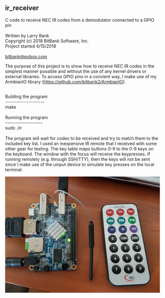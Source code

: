 ## ir_receiver<br>
C code to receive NEC IR codes from a demodulator connected to a GPIO pin<br>
<br>
Written by Larry Bank<br>
Copyright (c) 2018 BitBank Software, Inc.<br>
Project started 4/15/2018<br>
<br>
bitbank@pobox.com<br>

The purpose of this project is to show how to receive NEC IR codes in the
simplest manner possible and without the use of any kernel drivers or external
libraries. To access GPIO pins in a convient way, I make use of my ArmbianIO
library (https://github.com/bitbank2/ArmbianIO).<br>

<br>
Building the program<br>
--------------------<br>
make<br>
<br>
Running the program<br>
-------------------<br>
sudo ./ir<br>
<br>
The program will wait for codes to be received and try to match them to the
included key list. I used an inexpensive IR remote that I received with some
other gear for testing. The key table maps buttons 0-9 to the 0-9 keys on the
keyboard. The window with the focus will receive the keypresses. If running
remotely (e.g. through SSH/TTY), then the keys will not be sent since I make
use of the uinput device to simulate key presses on the local terminal.
<br>

![My Setup](/setup.jpg?raw=true "My Setup")

